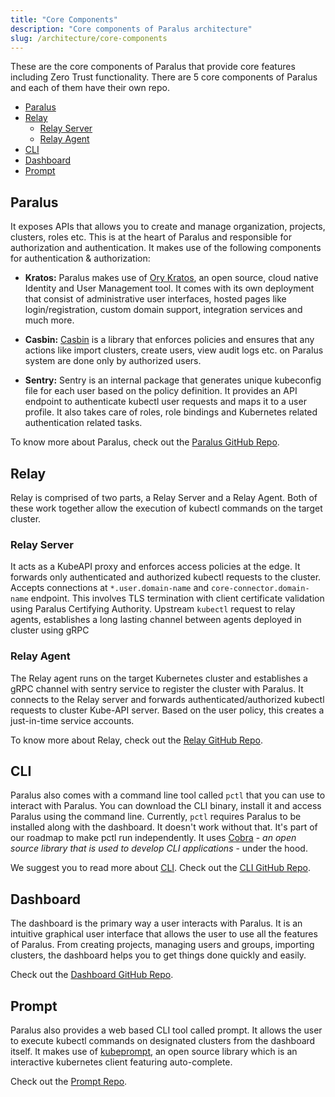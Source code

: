 ```yaml
---
title: "Core Components"
description: "Core components of Paralus architecture"
slug: /architecture/core-components
---
```


These are the core components of Paralus that provide core features including Zero Trust functionality. There are 5 core components of Paralus and each of them have their own repo.

- [Paralus](#paralus)
- [Relay](#relay)
  - [Relay Server](#relay-server)
  - [Relay Agent](#relay-agent)
- [CLI](#cli)
- [Dashboard](#dashboard)
- [Prompt](#prompt)

## Paralus

It exposes APIs that allows you to create and manage organization, projects, clusters, roles etc. This is at the heart of Paralus and responsible for authorization and authentication. It makes use of the following components for authentication & authorization:

- **Kratos:** Paralus makes use of [Ory Kratos](https://github.com/ory/kratos), an open source, cloud native Identity and User Management tool. It comes with its own deployment that consist of administrative user interfaces, hosted pages like login/registration, custom domain support, integration services and much more.
  

- **Casbin:** [Casbin](https://github.com/casbin/casbin) is a library that enforces policies and ensures that any actions like import clusters, create users, view audit logs etc. on Paralus system are done only by authorized users.
  

- **Sentry:** Sentry is an internal package that generates unique kubeconfig file for each user based on the policy definition. It provides an API endpoint to authenticate kubectl user requests and maps it to a user profile. It also takes care of roles, role bindings and Kubernetes related authentication related tasks.


To know more about Paralus, check out the [Paralus GitHub Repo](https://github.com/paralus/paralus).

## Relay

Relay is comprised of two parts, a Relay Server and a Relay Agent. Both of these work together allow the execution of kubectl commands on the target cluster.

### Relay Server

It acts as a KubeAPI proxy and enforces access policies at the edge. It forwards only authenticated and authorized kubectl requests to the cluster. Accepts connections at `*.user.domain-name` and `core-connector.domain-name` endpoint. This involves TLS termination with client certificate validation using  Paralus Certifying Authority. Upstream `kubectl` request to relay agents, establishes a long lasting channel between agents deployed in cluster using gRPC

### Relay Agent

The Relay agent runs on the target Kubernetes cluster and establishes a gRPC channel with sentry service to register the cluster with Paralus. It connects to the Relay server and forwards authenticated/authorized kubectl requests to cluster Kube-API server. Based on the user policy, this creates a just-in-time service accounts.

To know more about Relay, check out the [Relay GitHub Repo](https://github.com/paralus/relay).

## CLI

Paralus also comes with a command line tool called `pctl` that you can use to interact with Paralus. You can download the CLI binary, install it and access Paralus using the command line. Currently, `pctl` requires Paralus to be installed along with the dashboard. It doesn't work without that. It's part of our roadmap to make pctl run independently. It uses [Cobra](https://github.com/spf13/cobra) - *an open source library that is used to develop CLI applications* - under the hood.

We suggest you to read more about [CLI](/docs/usage/cli). Check out the [CLI GitHub Repo](https://github.com/paralus/cli).
  
## Dashboard

The dashboard is the primary way a user interacts with Paralus. It is an intuitive graphical user interface that allows the user to use all the features of Paralus. From creating projects, managing users and groups, importing clusters, the dashboard helps you to get things done quickly and easily.

Check out the [Dashboard GitHub Repo](https://github.com/paralus/dashboard).
  
## Prompt

Paralus also provides a web based CLI tool called prompt. It allows the user to execute kubectl commands on designated clusters from the dashboard itself. It makes use of [kubeprompt](https://github.com/c-bata/kube-prompt), an open source library which is an interactive kubernetes client featuring auto-complete.

Check out the [Prompt Repo](https://github.com/paralus/prompt).
